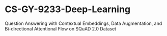 # CS-GY-9233-Deep-Learning
Question Answering with Contextual Embeddings, Data Augmentation, and Bi-directional Attentional Flow on SQuAD 2.0 Dataset
